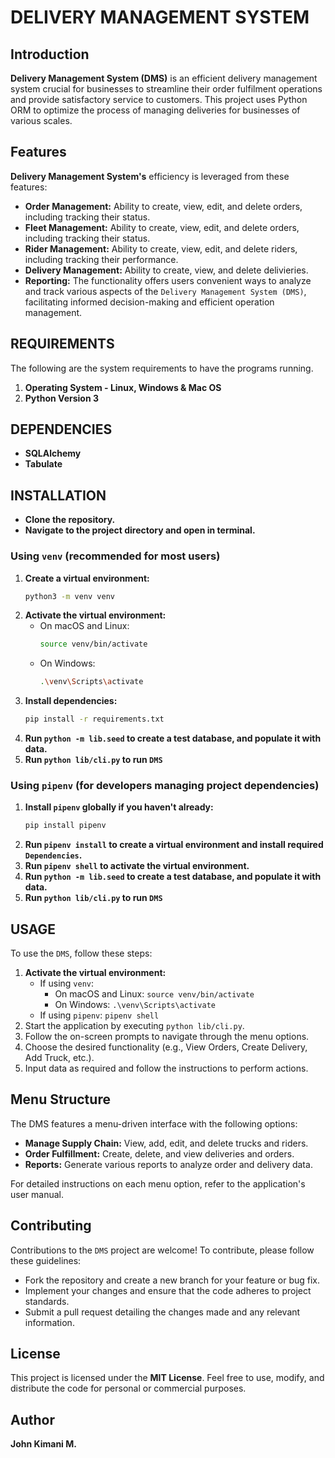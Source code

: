 # DELIVERY MANAGEMENT SYSTEM

## Introduction
**Delivery Management System (DMS)** is an efficient delivery management system crucial for businesses to streamline their order fulfilment operations and provide satisfactory service to customers. This project uses Python ORM to optimize the process of managing deliveries for businesses of various scales.


## Features
**Delivery Management System's** efficiency is leveraged from these features:
- **Order Management:** Ability to create, view, edit, and delete orders, including tracking their status.
- **Fleet Management:** Ability to create, view, edit, and delete orders, including tracking their status.
- **Rider Management:** Ability to create, view, edit, and delete riders, including tracking their performance.
- **Delivery Management:** Ability to create, view, and delete delivieries.
- **Reporting:** The functionality offers users convenient ways to analyze and track various aspects of the `Delivery Management System (DMS)`, facilitating informed decision-making and efficient operation management.

## REQUIREMENTS

The following are the system requirements to have the programs running.
1. **Operating System - Linux, Windows & Mac OS**
2. **Python Version 3**

## DEPENDENCIES
- **SQLAlchemy**
- **Tabulate**

## INSTALLATION

- **Clone the repository.**
- **Navigate to the project directory and open in terminal.**

### Using `venv` (recommended for most users)

1.  **Create a virtual environment:**
    ```bash
    python3 -m venv venv
    ```
2.  **Activate the virtual environment:**
    *   On macOS and Linux:
        ```bash
        source venv/bin/activate
        ```
    *   On Windows:
        ```bash
        .\venv\Scripts\activate
        ```
3.  **Install dependencies:**
    ```bash
    pip install -r requirements.txt
    ```
4.  **Run `python -m lib.seed` to create a test database, and populate it with data.**
5.  **Run `python lib/cli.py` to run `DMS`**

### Using `pipenv` (for developers managing project dependencies)

1.  **Install `pipenv` globally if you haven't already:**
    ```bash
    pip install pipenv
    ```
2.  **Run `pipenv install` to create a virtual environment and install required `Dependencies`.**
3.  **Run `pipenv shell` to activate the virtual environment.**
4.  **Run `python -m lib.seed` to create a test database, and populate it with data.**
5.  **Run `python lib/cli.py` to run `DMS`**

## USAGE

To use the `DMS`, follow these steps:

1.  **Activate the virtual environment:**
    *   If using `venv`:
        *   On macOS and Linux: `source venv/bin/activate`
        *   On Windows: `.\venv\Scripts\activate`
    *   If using `pipenv`: `pipenv shell`
2.  Start the application by executing `python lib/cli.py`.
3.  Follow the on-screen prompts to navigate through the menu options.
4.  Choose the desired functionality (e.g., View Orders, Create Delivery, Add Truck, etc.).
5.  Input data as required and follow the instructions to perform actions.

## Menu Structure

The DMS features a menu-driven interface with the following options:

-   **Manage Supply Chain:** View, add, edit, and delete trucks and riders.
-   **Order Fulfillment:** Create, delete, and view deliveries and orders.
-   **Reports:** Generate various reports to analyze order and delivery data.

For detailed instructions on each menu option, refer to the application's user manual.

## Contributing
Contributions to the `DMS` project are welcome! To contribute, please follow these guidelines:

-   Fork the repository and create a new branch for your feature or bug fix.
-   Implement your changes and ensure that the code adheres to project standards.
-   Submit a pull request detailing the changes made and any relevant information.

## License
This project is licensed under the **MIT License**.
Feel free to use, modify, and distribute the code for personal or commercial purposes.

## Author

**John Kimani M.**
